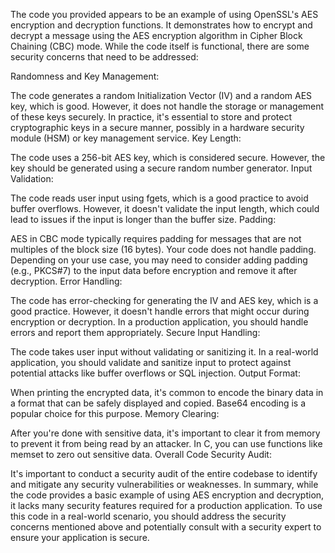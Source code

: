 The code you provided appears to be an example of using OpenSSL's AES encryption and decryption functions. It demonstrates how to encrypt and decrypt a message using the AES encryption algorithm in Cipher Block Chaining (CBC) mode. While the code itself is functional, there are some security concerns that need to be addressed:

Randomness and Key Management:

The code generates a random Initialization Vector (IV) and a random AES key, which is good. However, it does not handle the storage or management of these keys securely. In practice, it's essential to store and protect cryptographic keys in a secure manner, possibly in a hardware security module (HSM) or key management service.
Key Length:

The code uses a 256-bit AES key, which is considered secure. However, the key should be generated using a secure random number generator.
Input Validation:

The code reads user input using fgets, which is a good practice to avoid buffer overflows. However, it doesn't validate the input length, which could lead to issues if the input is longer than the buffer size.
Padding:

AES in CBC mode typically requires padding for messages that are not multiples of the block size (16 bytes). Your code does not handle padding. Depending on your use case, you may need to consider adding padding (e.g., PKCS#7) to the input data before encryption and remove it after decryption.
Error Handling:

The code has error-checking for generating the IV and AES key, which is a good practice. However, it doesn't handle errors that might occur during encryption or decryption. In a production application, you should handle errors and report them appropriately.
Secure Input Handling:

The code takes user input without validating or sanitizing it. In a real-world application, you should validate and sanitize input to protect against potential attacks like buffer overflows or SQL injection.
Output Format:

When printing the encrypted data, it's common to encode the binary data in a format that can be safely displayed and copied. Base64 encoding is a popular choice for this purpose.
Memory Clearing:

After you're done with sensitive data, it's important to clear it from memory to prevent it from being read by an attacker. In C, you can use functions like memset to zero out sensitive data.
Overall Code Security Audit:

It's important to conduct a security audit of the entire codebase to identify and mitigate any security vulnerabilities or weaknesses.
In summary, while the code provides a basic example of using AES encryption and decryption, it lacks many security features required for a production application. To use this code in a real-world scenario, you should address the security concerns mentioned above and potentially consult with a security expert to ensure your application is secure.
